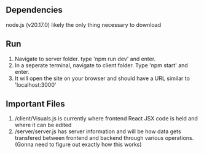 ## Dependencies
node.js (v20.17.0) likely the only thing necessary to download

## Run
1. Navigate to server folder. type 'npm run dev' and enter.
2. In a seperate terminal, navigate to client folder. Type 'npm start' and enter.
3. It will open the site on your browser and should have a URL similar to 'localhost:3000'

## Important Files
1. /client/Visuals.js is currently where frontend React JSX code is held and where it can be edited
2. /server/server.js has server information and will be how data gets transfered between frontend and backend through various operations. (Gonna need to figure out exactly how this works)
